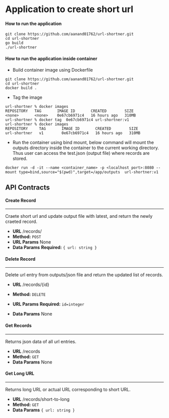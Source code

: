 #  Application to create short url

#### How to run the application
```
git clone https://github.com/aanand01762/url-shortner.git
cd url-shortner
go build
./url-shortner
```

#### How to run the application inside container
* Build container image using Dockerfile
```
git clone https://github.com/aanand01762/url-shortner.git
cd url-shortner
docker build .
```
* Tag the image
```
url-shortner % docker images
REPOSITORY   TAG       IMAGE ID       CREATED        SIZE
<none>       <none>    0e67cb6971c4   16 hours ago   310MB
url-shortner % docker tag  0e67cb6971c4 url-shortner:v1
url-shortner % docker images
REPOSITORY     TAG       IMAGE ID       CREATED        SIZE
url-shortner   v1        0e67cb6971c4   16 hours ago   310MB
```
* Run the container using bind mount, below command will mount the outputs directory inside the container to the current working directory. Thus user can access the test.json (output file) where records are stored. 
```
docker run -d -it --name <container_name> -p <localhost port>:8080 --mount type=bind,source="$(pwd)",target=/app/outputs  url-shortner:v1
```


## API Contracts

#### Create Record
---
  Craete short url and update output file with latest, and return the newly craeted record.
* **URL**
  /records/
* **Method:**
  `POST`
*  **URL Params**
   None
* **Data Params**
   **Required:**
    `{
        url: string
     }`    
  
#### Delete Record
---
  Delete url entry from outputs/json file and return the updated list of records.
* **URL**
  /records/{id}
* **Method:**
  `DELETE`
  
*  **URL Params**
   **Required:**
   `id=integer`
* **Data Params**
  None
  
#### Get Records
---
  Returns json data of all url entries.
* **URL**
  /records
* **Method:**
  `GET`
* **Data Params**
  None
  
#### Get Long URL
---
  Returns long URL or actual URL corresponding to short URL.
* **URL**
  /records/short-to-long
* **Method:**
  `GET`
* **Data Params**
  `{
        url: string
     }`

